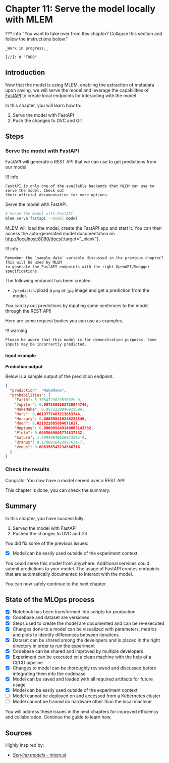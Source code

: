 # Chapter 11: Serve the model locally with MLEM

??? info "You want to take over from this chapter? Collapse this section and follow the instructions below."

    _Work in progress._

    [//]: # "TODO"

## Introduction

Now that the model is using MLEM, enabling the extraction of metadata upon saving, we will serve the
model and leverage the capabilities of [FastAPI](https://fastapi.tiangolo.com/) to create local
endpoints for interacting with the model.

In this chapter, you will learn how to:

1. Serve the model with FastAPI
2. Push the changes to DVC and Git

## Steps

### Serve the model with FastAPI

FastAPI will generate a REST API that we can use to get predictions from our
model.

!!! info

    FastAPI is only one of the available backends that MLEM can use to serve the model. Check out
    their official documentation for more options.

Serve the model with FastAPI.

```sh title="Execute the following command(s) in a terminal"
# Serve the model with FastAPI
mlem serve fastapi --model model
```

MLEM will load the model, create the FastAPI app and start it. You can then
access the auto-generated model documentation on <http://localhost:8080/docs>{:target="\_blank"}.

!!! info

    Remember the `sample_data` variable discussed in the previous chapter? This will be used by MLEM
    to generate the FastAPI endpoints with the right OpenAPI/Swagger specifications.

The following endpoint has been created:

- `/predict`: Upload a `png` or `jpg` image and get a prediction from the model.

You can try out predictions by inputing some sentences to the model through the
REST API!

Here are some request bodies you can use as examples.

!!! warning

    Please be aware that this model is for demonstration purposes. Some
    inputs may be incorrectly predicted.

#### Input example

**Prediction output**

Below is a sample output of the prediction endpoint.

```json
{
  "prediction": "MakeMake",
  "probabilities": {
    "Earth": 5.705472982953097e-9,
    "Jupiter": 0.0072588552720844746,
    "MakeMake": 0.9552229046821594,
    "Mars": 0.0019777403213083744,
    "Mercury": 0.006808419246226549,
    "Moon": 0.021822085604071617,
    "Neptune": 0.000005649140803143382,
    "Pluto": 0.0005069805774837732,
    "Saturn": 1.4994084862607338e-9,
    "Uranus": 8.170881642399763e-7,
    "Venus": 0.006396543234586716
  }
}
```
### Check the results

Congrats! You now have a model served over a REST API!

This chapter is done, you can check the summary.

## Summary

In this chapter, you have successfully:

1. Served the model with FastAPI
2. Pushed the changes to DVC and Git

You did fix some of the previous issues:

- [x] Model can be easily used outside of the experiment context.

You could serve this model from anywhere. Additional services could submit
predictions to your model. The usage of FastAPI creates endpoints that are
automatically documented to interact with the model.

You can now safely continue to the next chapter.

## State of the MLOps process

- [x] Notebook has been transformed into scripts for production
- [x] Codebase and dataset are versioned
- [x] Steps used to create the model are documented and can be re-executed
- [x] Changes done to a model can be visualized with parameters, metrics and plots to identify
differences between iterations
- [x] Dataset can be shared among the developers and is placed in the right
directory in order to run the experiment
- [x] Codebase can be shared and improved by multiple developers
- [x] Experiment can be executed on a clean machine with the help of a CI/CD
pipeline
- [x] Changes to model can be thoroughly reviewed and discussed before integrating them into the codebase
- [x] Model can be saved and loaded with all required artifacts for future usage
- [x] Model can be easily used outside of the experiment context
- [ ] Model cannot be deployed on and accessed from a Kubernetes cluster
- [ ] Model cannot be trained on hardware other than the local machine

You will address these issues in the next chapters for improved efficiency and collaboration. Continue the guide to learn how.

## Sources

Highly inspired by:

* [_Serving models_ - mlem.ai](https://mlem.ai/doc/user-guide/serving)
